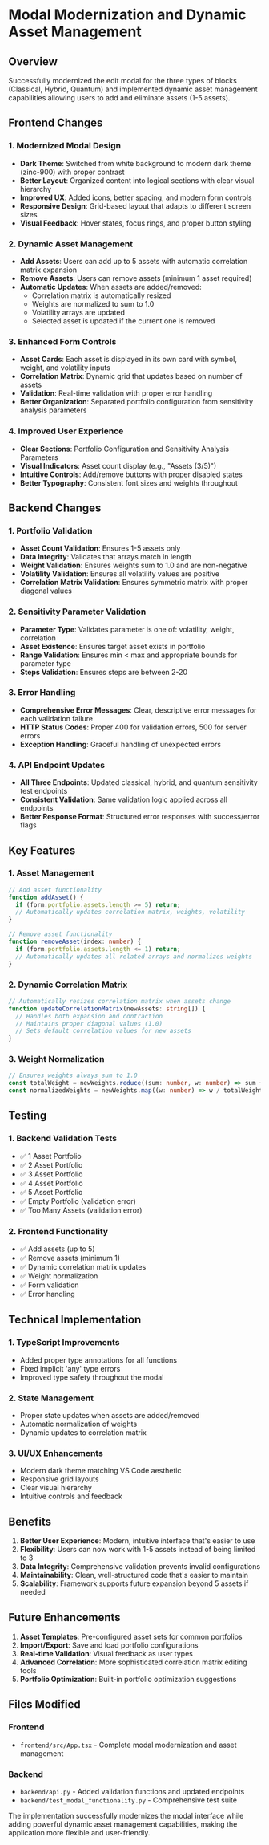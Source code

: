 # Modal Modernization and Dynamic Asset Management

## Overview
Successfully modernized the edit modal for the three types of blocks (Classical, Hybrid, Quantum) and implemented dynamic asset management capabilities allowing users to add and eliminate assets (1-5 assets).

## Frontend Changes

### 1. Modernized Modal Design
- **Dark Theme**: Switched from white background to modern dark theme (zinc-900) with proper contrast
- **Better Layout**: Organized content into logical sections with clear visual hierarchy
- **Improved UX**: Added icons, better spacing, and modern form controls
- **Responsive Design**: Grid-based layout that adapts to different screen sizes
- **Visual Feedback**: Hover states, focus rings, and proper button styling

### 2. Dynamic Asset Management
- **Add Assets**: Users can add up to 5 assets with automatic correlation matrix expansion
- **Remove Assets**: Users can remove assets (minimum 1 asset required)
- **Automatic Updates**: When assets are added/removed:
  - Correlation matrix is automatically resized
  - Weights are normalized to sum to 1.0
  - Volatility arrays are updated
  - Selected asset is updated if the current one is removed

### 3. Enhanced Form Controls
- **Asset Cards**: Each asset is displayed in its own card with symbol, weight, and volatility inputs
- **Correlation Matrix**: Dynamic grid that updates based on number of assets
- **Validation**: Real-time validation with proper error handling
- **Better Organization**: Separated portfolio configuration from sensitivity analysis parameters

### 4. Improved User Experience
- **Clear Sections**: Portfolio Configuration and Sensitivity Analysis Parameters
- **Visual Indicators**: Asset count display (e.g., "Assets (3/5)")
- **Intuitive Controls**: Add/remove buttons with proper disabled states
- **Better Typography**: Consistent font sizes and weights throughout

## Backend Changes

### 1. Portfolio Validation
- **Asset Count Validation**: Ensures 1-5 assets only
- **Data Integrity**: Validates that arrays match in length
- **Weight Validation**: Ensures weights sum to 1.0 and are non-negative
- **Volatility Validation**: Ensures all volatility values are positive
- **Correlation Matrix Validation**: Ensures symmetric matrix with proper diagonal values

### 2. Sensitivity Parameter Validation
- **Parameter Type**: Validates parameter is one of: volatility, weight, correlation
- **Asset Existence**: Ensures target asset exists in portfolio
- **Range Validation**: Ensures min < max and appropriate bounds for parameter type
- **Steps Validation**: Ensures steps are between 2-20

### 3. Error Handling
- **Comprehensive Error Messages**: Clear, descriptive error messages for each validation failure
- **HTTP Status Codes**: Proper 400 for validation errors, 500 for server errors
- **Exception Handling**: Graceful handling of unexpected errors

### 4. API Endpoint Updates
- **All Three Endpoints**: Updated classical, hybrid, and quantum sensitivity test endpoints
- **Consistent Validation**: Same validation logic applied across all endpoints
- **Better Response Format**: Structured error responses with success/error flags

## Key Features

### 1. Asset Management
```typescript
// Add asset functionality
function addAsset() {
  if (form.portfolio.assets.length >= 5) return;
  // Automatically updates correlation matrix, weights, volatility
}

// Remove asset functionality  
function removeAsset(index: number) {
  if (form.portfolio.assets.length <= 1) return;
  // Automatically updates all related arrays and normalizes weights
}
```

### 2. Dynamic Correlation Matrix
```typescript
// Automatically resizes correlation matrix when assets change
function updateCorrelationMatrix(newAssets: string[]) {
  // Handles both expansion and contraction
  // Maintains proper diagonal values (1.0)
  // Sets default correlation values for new assets
}
```

### 3. Weight Normalization
```typescript
// Ensures weights always sum to 1.0
const totalWeight = newWeights.reduce((sum: number, w: number) => sum + w, 0);
const normalizedWeights = newWeights.map((w: number) => w / totalWeight);
```

## Testing

### 1. Backend Validation Tests
- ✅ 1 Asset Portfolio
- ✅ 2 Asset Portfolio  
- ✅ 3 Asset Portfolio
- ✅ 4 Asset Portfolio
- ✅ 5 Asset Portfolio
- ✅ Empty Portfolio (validation error)
- ✅ Too Many Assets (validation error)

### 2. Frontend Functionality
- ✅ Add assets (up to 5)
- ✅ Remove assets (minimum 1)
- ✅ Dynamic correlation matrix updates
- ✅ Weight normalization
- ✅ Form validation
- ✅ Error handling

## Technical Implementation

### 1. TypeScript Improvements
- Added proper type annotations for all functions
- Fixed implicit 'any' type errors
- Improved type safety throughout the modal

### 2. State Management
- Proper state updates when assets are added/removed
- Automatic normalization of weights
- Dynamic updates to correlation matrix

### 3. UI/UX Enhancements
- Modern dark theme matching VS Code aesthetic
- Responsive grid layouts
- Clear visual hierarchy
- Intuitive controls and feedback

## Benefits

1. **Better User Experience**: Modern, intuitive interface that's easier to use
2. **Flexibility**: Users can now work with 1-5 assets instead of being limited to 3
3. **Data Integrity**: Comprehensive validation prevents invalid configurations
4. **Maintainability**: Clean, well-structured code that's easier to maintain
5. **Scalability**: Framework supports future expansion beyond 5 assets if needed

## Future Enhancements

1. **Asset Templates**: Pre-configured asset sets for common portfolios
2. **Import/Export**: Save and load portfolio configurations
3. **Real-time Validation**: Visual feedback as user types
4. **Advanced Correlation**: More sophisticated correlation matrix editing tools
5. **Portfolio Optimization**: Built-in portfolio optimization suggestions

## Files Modified

### Frontend
- `frontend/src/App.tsx` - Complete modal modernization and asset management

### Backend  
- `backend/api.py` - Added validation functions and updated endpoints
- `backend/test_modal_functionality.py` - Comprehensive test suite

The implementation successfully modernizes the modal interface while adding powerful dynamic asset management capabilities, making the application more flexible and user-friendly. 